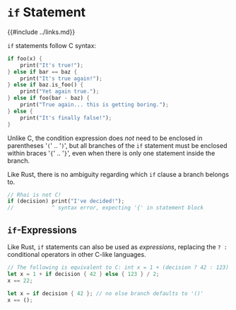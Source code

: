 `if` Statement
==============

{{#include ../links.md}}

`if` statements follow C syntax:

```rust
if foo(x) {
    print("It's true!");
} else if bar == baz {
    print("It's true again!");
} else if baz.is_foo() {
    print("Yet again true.");
} else if foo(bar - baz) {
    print("True again... this is getting boring.");
} else {
    print("It's finally false!");
}
```

Unlike C, the condition expression does _not_ need to be enclosed in parentheses '`(`' .. '`)`', but
all branches of the `if` statement must be enclosed within braces '`{`' .. '`}`',
even when there is only one statement inside the branch.

Like Rust, there is no ambiguity regarding which `if` clause a branch belongs to.

```rust
// Rhai is not C!
if (decision) print("I've decided!");
//            ^ syntax error, expecting '{' in statement block
```


`if`-Expressions
---------------

Like Rust, `if` statements can also be used as _expressions_, replacing the `? :` conditional operators
in other C-like languages.

```rust
// The following is equivalent to C: int x = 1 + (decision ? 42 : 123) / 2;
let x = 1 + if decision { 42 } else { 123 } / 2;
x == 22;

let x = if decision { 42 }; // no else branch defaults to '()'
x == ();
```
